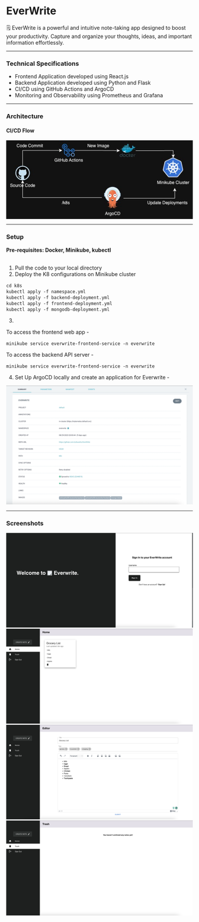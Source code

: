 # EverWrite

🗒 EverWrite is a powerful and intuitive note-taking app designed to boost your productivity. Capture and organize your thoughts, ideas, and important information effortlessly.

<hr>

### Technical Specifications
- Frontend Application developed using React.js
- Backend Application developed using Python and Flask
- CI/CD using GitHub Actions and ArgoCD
- Monitoring and Observability using Prometheus and Grafana

<hr>

### Architecture

#### CI/CD Flow
<img align="center" src='./assets/EverWriteCICD.jpg' /><br>


<hr>

### Setup 
<b>Pre-requisites: Docker, Minikube, kubectl </b> <br><br>
1. Pull the code to your local directory
2. Deploy the K8 configurations on Minikube cluster
```
cd k8s
kubectl apply -f namespace.yml
kubectl apply -f backend-deployment.yml
kubectl apply -f frontend-deployment.yml
kubectl apply -f mongodb-deployment.yml
```
3.
To access the frontend web app  -
```
minikube service everwrite-frontend-service -n everwrite
```

To access the backend API server  -
```
minikube service everwrite-frontend-service -n everwrite
```

4. Set Up ArgoCD locally and create an application for Everwrite -
<img src='./assets/argo_config.png' />

<hr>

### Screenshots

<img src='./assets/login.png' /><br>
<img src='./assets/home.png' /><br>
<img src='./assets/editor.png' /><br>
<img src='./assets/trash.png' /><br>

